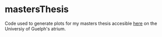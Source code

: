 # mastersThesis
Code used to generate plots for my masters thesis accesible [here](https://atrium.lib.uoguelph.ca/xmlui/handle/10214/21316) on the Universiy of Guelph's atrium. 
